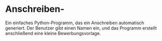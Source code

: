 # Anschreiben-
Ein einfaches Python-Programm, das ein Anschreiben automatisch generiert. Der Benutzer gibt einen Namen ein, und das Programm erstellt anschließend eine kleine Bewerbungsvorlage.
